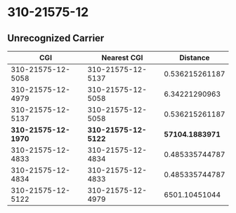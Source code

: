 # 310-21575-12
## Unrecognized Carrier


| CGI | Nearest CGI | Distance |
|-----|-------------|----------|
| 310-21575-12-5058 | 310-21575-12-5137 | 0.536215261187 |
| 310-21575-12-4979 | 310-21575-12-5058 | 6.34221290963 |
| 310-21575-12-5137 | 310-21575-12-5058 | 0.536215261187 |
| **310-21575-12-1970** | **310-21575-12-5122** | **57104.1883971** |
| 310-21575-12-4833 | 310-21575-12-4834 | 0.485335744787 |
| 310-21575-12-4834 | 310-21575-12-4833 | 0.485335744787 |
| 310-21575-12-5122 | 310-21575-12-4979 | 6501.10451044 |
